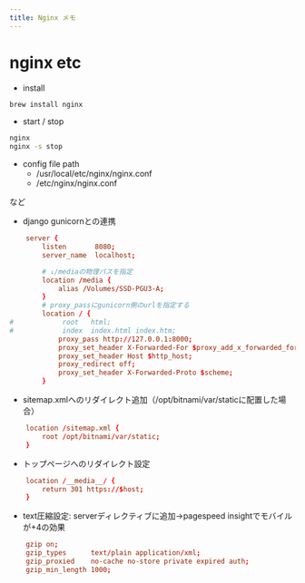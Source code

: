 ```yaml
---
title: Nginx メモ
---
```


# nginx etc

- install
```bash
brew install nginx
```

- start / stop
```bash
nginx
nginx -s stop
```

- config file path
  - /usr/local/etc/nginx/nginx.conf
  - /etc/nginx/nginx.conf

など

- django gunicornとの連携
```conf
    server {
        listen       8080;
        server_name  localhost;

		# ↓/mediaの物理パスを指定
        location /media {
            alias /Volumes/SSD-PGU3-A;
        }
		# proxy_passにgunicorn側のurlを指定する
        location / {
#            root   html;
#            index  index.html index.htm;
            proxy_pass http://127.0.0.1:8000;
            proxy_set_header X-Forwarded-For $proxy_add_x_forwarded_for;
            proxy_set_header Host $http_host;
            proxy_redirect off;
            proxy_set_header X-Forwarded-Proto $scheme;
        }
```

- sitemap.xmlへのリダイレクト追加（/opt/bitnami/var/staticに配置した場合）
```conf
    location /sitemap.xml {
        root /opt/bitnami/var/static;
    }
```
- トップページへのリダイレクト設定
```conf
    location /__media__/ {
        return 301 https://$host;
    }
```

- text圧縮設定:  serverディレクティブに追加→pagespeed insightでモバイルが+4の効果
```conf
    gzip on;
    gzip_types      text/plain application/xml;
    gzip_proxied    no-cache no-store private expired auth;
    gzip_min_length 1000;
```
